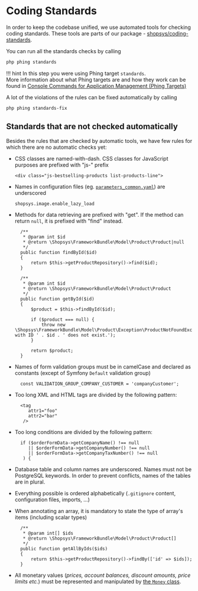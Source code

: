 # Coding Standards

In order to keep the codebase unified, we use automated tools for checking coding standards. These tools are parts of our package -
[shopsys/coding-standards](https://github.com/shopsys/coding-standards/).

You can run all the standards checks by calling
``` sh
php phing standards
```

!!! hint
    In this step you were using Phing target `standards`.  
    More information about what Phing targets are and how they work can be found in [Console Commands for Application Management (Phing Targets)](../introduction/console-commands-for-application-management-phing-targets.md)

A lot of the violations of the rules can be fixed automatically by calling
``` sh
php phing standards-fix
```

## Standards that are not checked automatically
Besides the rules that are checked by automatic tools, we have few rules for which there are no automatic checks yet:

- CSS classes are named-with-dash. CSS classes for JavaScript purposes are prefixed with "js-" prefix
    ```
    <div class="js-bestselling-products list-products-line">
    ```

- Names in configuration files (eg. [`parameters_common.yaml`](https://github.com/shopsys/project-base/blob/master/config/parameters_common.yaml)) are underscored
    ```
    shopsys.image.enable_lazy_load
    ```

- Methods for data retrieving are prefixed with "get". If the method can return `null`, it is prefixed with "find" instead.
    <!-- language: lang-php -->

        /**
         * @param int $id
         * @return \Shopsys\FrameworkBundle\Model\Product\Product|null
         */
        public function findById($id)
        {
            return $this->getProductRepository()->find($id);
        }

        /**
         * @param int $id
         * @return \Shopsys\FrameworkBundle\Model\Product\Product
         */
        public function getById($id)
        {
            $product = $this->findById($id);

            if ($product === null) {
                throw new \Shopsys\FrameworkBundle\Model\Product\Exception\ProductNotFoundException('Product with ID ' . $id . ' does not exist.');
            }

            return $product;
        }

- Names of form validation groups must be in camelCase and declared as constants (except of Symfony `Default` validation group)
    <!-- language: lang-php -->

        const VALIDATION_GROUP_COMPANY_CUSTOMER = 'companyCustomer';

- Too long XML and HTML tags are divided by the following pattern:
    <!-- language: lang-xml -->

        <tag
           attr1="foo"
           attr2="bar"
         />

- Too long conditions are divided by the following pattern:
    <!-- language: lang-php -->

        if ($orderFormData->getCompanyName() !== null
           || $orderFormData->getCompanyNumber() !== null
           || $orderFormData->getCompanyTaxNumber() !== null
         ) {

- Database table and column names are underscored. Names must not be PostgreSQL keywords. In order to prevent conflicts, names of the tables are in plural.
- Everything possible is ordered alphabetically (`.gitignore` content, configuration files, imports, ...)
- When annotating an array, it is mandatory to state the type of array's items (including scalar types)
    <!-- language: lang-php -->

        /**
         * @param int[] $ids
         * @return \Shopsys\FrameworkBundle\Model\Product\Product[]
         */
        public function getAllByIds($ids)
        {
            return $this->getProductRepository()->findBy(['id' => $ids]);
        }

- All monetary values (*prices, account balances, discount amounts, price limits etc.*) must be represented and manipulated by [the `Money` class](../model/how-to-work-with-money.md).
